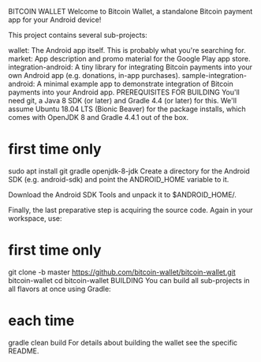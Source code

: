 BITCOIN WALLET
Welcome to Bitcoin Wallet, a standalone Bitcoin payment app for your Android device!

This project contains several sub-projects:

wallet: The Android app itself. This is probably what you're searching for.
market: App description and promo material for the Google Play app store.
integration-android: A tiny library for integrating Bitcoin payments into your own Android app (e.g. donations, in-app purchases).
sample-integration-android: A minimal example app to demonstrate integration of Bitcoin payments into your Android app.
PREREQUISITES FOR BUILDING
You'll need git, a Java 8 SDK (or later) and Gradle 4.4 (or later) for this. We'll assume Ubuntu 18.04 LTS (Bionic Beaver) for the package installs, which comes with OpenJDK 8 and Gradle 4.4.1 out of the box.

# first time only
sudo apt install git gradle openjdk-8-jdk
Create a directory for the Android SDK (e.g. android-sdk) and point the ANDROID_HOME variable to it.

Download the Android SDK Tools and unpack it to $ANDROID_HOME/.

Finally, the last preparative step is acquiring the source code. Again in your workspace, use:

# first time only
git clone -b master https://github.com/bitcoin-wallet/bitcoin-wallet.git bitcoin-wallet
cd bitcoin-wallet
BUILDING
You can build all sub-projects in all flavors at once using Gradle:

# each time
gradle clean build
For details about building the wallet see the specific README.
